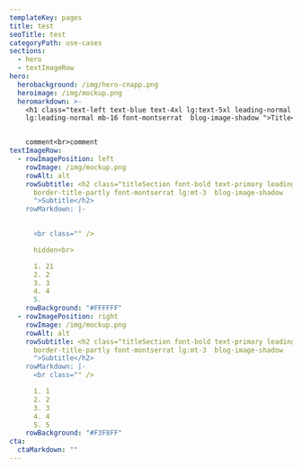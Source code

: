 ```yaml
---
templateKey: pages
title: test
seoTitle: test
categoryPath: use-cases
sections:
  - hero
  - textImageRow
hero:
  herobackground: /img/hero-cnapp.png
  heroimage: /img/mockup.png
  heromarkdown: >-
    <h1 class="text-left text-blue text-4xl lg:text-5xl leading-normal
    lg:leading-normal mb-16 font-montserrat  blog-image-shadow ">Title</h1>


    c﻿omment<br>comment
textImageRow:
  - rowImagePosition: left
    rowImage: /img/mockup.png
    rowAlt: alt
    rowSubtitle: <h2 class="titleSection font-bold text-primary leading-normal
      border-title-partly font-montserrat lg:mt-3  blog-image-shadow
      ">Subtitle</h2>
    rowMarkdown: |-
      

      <br class="" />

      h﻿idden<br>

      1. 21
      2. 2﻿
      3. 3﻿
      4. 4﻿
      5.
    rowBackground: "#FFFFFF"
  - rowImagePosition: right
    rowImage: /img/mockup.png
    rowAlt: alt
    rowSubtitle: <h2 class="titleSection font-bold text-primary leading-normal
      border-title-partly font-montserrat lg:mt-3  blog-image-shadow
      ">Subtitle</h2>
    rowMarkdown: |-
      <br class="" />

      1. 1﻿
      2. 2﻿
      3. 3﻿
      4. 4﻿
      5. 5
    rowBackground: "#F3F8FF"
cta:
  ctaMarkdown: ""
---
```

